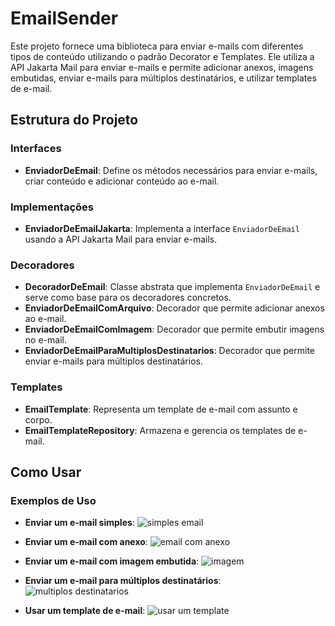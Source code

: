# EmailSender

Este projeto fornece uma biblioteca para enviar e-mails com diferentes tipos de conteúdo utilizando o padrão Decorator e Templates. Ele utiliza a API Jakarta Mail para enviar e-mails e permite adicionar anexos, imagens embutidas, enviar e-mails para múltiplos destinatários, e utilizar templates de e-mail.

## Estrutura do Projeto

### Interfaces

- **EnviadorDeEmail**: Define os métodos necessários para enviar e-mails, criar conteúdo e adicionar conteúdo ao e-mail.

### Implementações

- **EnviadorDeEmailJakarta**: Implementa a interface `EnviadorDeEmail` usando a API Jakarta Mail para enviar e-mails.

### Decoradores

- **DecoradorDeEmail**: Classe abstrata que implementa `EnviadorDeEmail` e serve como base para os decoradores concretos.
- **EnviadorDeEmailComArquivo**: Decorador que permite adicionar anexos ao e-mail.
- **EnviadorDeEmailComImagem**: Decorador que permite embutir imagens no e-mail.
- **EnviadorDeEmailParaMultiplosDestinatarios**: Decorador que permite enviar e-mails para múltiplos destinatários.

### Templates

- **EmailTemplate**: Representa um template de e-mail com assunto e corpo.
- **EmailTemplateRepository**: Armazena e gerencia os templates de e-mail.

## Como Usar


### Exemplos de Uso

- **Enviar um e-mail simples**:
![simples email](https://github.com/Componente-para-envio-de-emails/componente/assets/94656946/6a52dfc7-a334-48b1-95bd-462d2f5b0e3b)


- **Enviar um e-mail com anexo**:
![email com anexo](https://github.com/Componente-para-envio-de-emails/componente/assets/94656946/ab8f63e8-b699-4c8b-ab83-987aa4e2182c)


- **Enviar um e-mail com imagem embutida**:
![imagem](https://github.com/Componente-para-envio-de-emails/componente/assets/94656946/80e6f829-132f-4e47-8270-4d9e452545af)


- **Enviar um e-mail para múltiplos destinatários**:
![multiplos destinatarios](https://github.com/Componente-para-envio-de-emails/componente/assets/94656946/163e8398-c8e6-46fa-b59e-ecae19931927)


- **Usar um template de e-mail**:
![usar um template](https://github.com/Componente-para-envio-de-emails/componente/assets/94656946/08bb8753-d879-4f86-8d2d-0085eee3e6e0)


